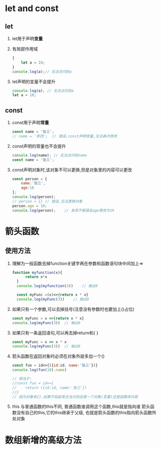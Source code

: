 # let and const 

## let

1. let用于声明**变量**
2. 有局部作用域

    ```JavaScript
    {
        let a = 10;
    }
    console.log(a);// 无法访问到a
    ```    

3. let声明的变量不会提升

    ```JavaScript
    console.log(a); // 无法访问到a
    let a = 10;
    ```


## const

1. const用于声明**常量**

    ```JavaScript
    const name = '张三';
    // name = '李四';  // 错误,const声明常量,无法再次修改
    ```

2. const声明的常量也不会提升
    ```JavaScript
    console.log(name); // 无法访问到name
    const name = '张三';
    ```

3. const声明对象时,该对象不可以更换,但是对象里的内容可以更改

    ```JavaScript
    const person = {
        name:'张三',
        age:18
    };
    console.log(person);
    // person = {} // 错误,无法更换对象
    person.age = 19;
    console.log(person);    // 发现不报错且age更改为19
    ```

# 箭头函数

## 使用方法

1. 理解为一般函数去掉function关键字再在参数和函数语句块中间加上=>

    ```JavaScript
    function myfunction(x){
          return x*x
      }
      console.log(myfunction(3))    // 输出9

      const myFunc =(x)=>{return x * x}
      console.log(myFunc(3))    // 输出9

      ```

2. 如果只有一个参数,可以去掉括号(注意没有参数时也要加上()占位)
    ```JavaScript
    const myFunc = x =>{return x * x}
    console.log(myFunc(3))  // 输出9
    ```
3. 如果只有一条返回语句,可以再去掉return和{ }

    ```JavaScript
    const myFunc = x => x * x
    console.log(myFunc(3))  // 输出9
    ```

4. 箭头函数在返回对象时必须在对象外层多加一个()

    ```JavaScript
    const fun = id=>{({id:id, name:'张三'})}
    console.log(fun(10).name)
    
    // 相当于:
    //const fun = id=>{ 
    //    return ({id:id, name:'张三'})
    //}
    // 因为对象有{},如果不括起来无法识别这是一个对象(变量)还是函数体内容
    ```

5. this
    与普通函数的this不同,
    普通函数谁调用这个函数,this就是指向谁
    箭头函数没有自己的this,它的this继承于父级,
    也就是箭头函数的this指向箭头函数所处对象


# 数组新增的高级方法


    


    







